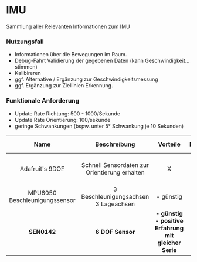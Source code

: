 # IMU
Sammlung aller Relevanten Informationen zum IMU

### Nutzungsfall
- Informationen über die Bewegungen im Raum.
- Debug-Fahrt Validierung der gegebenen Daten (kann Geschwindigkeit... stimmen)
- Kalibireren
- ggf. Alternative / Ergänzung zur Geschwindigkeitsmessung
- ggf. Ergänzung zur Ziellinien Erkennung.

### Funktionale Anforderung
- Update Rate Richtung: 500 - 1000/Sekunde
- Update Rate Orientierung: 100/sekunde 
- geringe Schwankungen (bspw. unter 5° Schwankung je 10 Sekunden) 

| Name | Beschreibung | Vorteile | Nachteile | Technische Details | Kosten | Link | weitere Infos |
| :--: | :----------: | :------: | :-------: | :----------------: | :----: | :--: | :-----------: |
| Adafruit's 9DOF | Schnell Sensordaten zur Orientierung erhalten | X | X | - I2C Anbindung (0x28 / 0x29) | 34,95$ | [adafruit](https://www.adafruit.com/product/2472) | [Arduino Tutorial](https://learn.adafruit.com/adafruit-9-dof-imu-breakout/introduction) |
| MPU6050 Beschleunigungssensor | 3 Beschleunigungsachsen <br> 3 Lageachsen | - günstig | - Präzision unklar | - I2C Anbindung <br> - 6 Achsen | 4,99€ | [Conrad](https://www.conrad.de/de/p/joy-it-mpu6050-beschleunigungssensor-1-st-passend-fuer-entwicklungskits-bbc-micro-bit-arduino-raspberry-pi-rock-pi-2136256.html) | X |
| **SEN0142** | **6 DOF Sensor** | **- günstig <br> - positive Erfahrung mit gleicher Serie** | **X** | **[Datenblatt](https://invensense.tdk.com/wp-content/uploads/2015/02/MPU-6000-Datasheet1.pdf)** | **9,21€** | **[Mouser](https://www.mouser.de/ProductDetail/DFRobot/SEN0142?qs=Zcin8yvlhnO0Rr0B1JJGiw%3D%3D)** | **X** | 